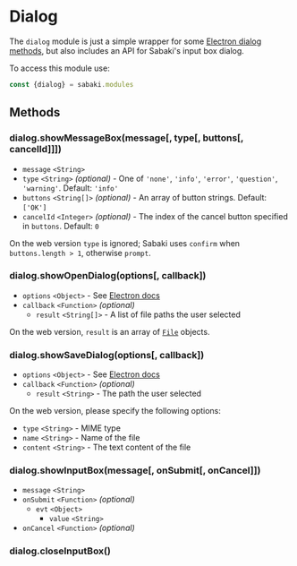 # Dialog

The `dialog` module is just a simple wrapper for some
[Electron dialog methods](https://electron.atom.io/docs/api/dialog/), but also
includes an API for Sabaki's input box dialog.

To access this module use:

```js
const {dialog} = sabaki.modules
```

## Methods

### dialog.showMessageBox(message[, type[, buttons[, cancelId]]])

- `message` `<String>`
- `type` `<String>` _(optional)_ - One of `'none'`, `'info'`, `'error'`,
  `'question'`, `'warning'`. Default: `'info'`
- `buttons` `<String[]>` _(optional)_ - An array of button strings. Default:
  `['OK']`
- `cancelId` `<Integer>` _(optional)_ - The index of the cancel button specified
  in `buttons`. Default: `0`

On the web version `type` is ignored; Sabaki uses `confirm` when
`buttons.length > 1`, otherwise `prompt`.

### dialog.showOpenDialog(options[, callback])

- `options` `<Object>` - See
  [Electron docs](https://electron.atom.io/docs/api/dialog/#dialogshowopendialogbrowserwindow-options-callback)
- `callback` `<Function>` _(optional)_
  - `result` `<String[]>` - A list of file paths the user selected

On the web version, `result` is an array of
[`File`](https://developer.mozilla.org/de/docs/Web/API/File) objects.

### dialog.showSaveDialog(options[, callback])

- `options` `<Object>` - See
  [Electron docs](https://electron.atom.io/docs/api/dialog/#dialogshowsavedialogbrowserwindow-options-callback)
- `callback` `<Function>` _(optional)_
  - `result` `<String>` - The path the user selected

On the web version, please specify the following options:

- `type` `<String>` - MIME type
- `name` `<String>` - Name of the file
- `content` `<String>` - The text content of the file

### dialog.showInputBox(message[, onSubmit[, onCancel]])

- `message` `<String>`
- `onSubmit` `<Function>` _(optional)_
  - `evt` `<Object>`
    - `value` `<String>`
- `onCancel` `<Function>` _(optional)_

### dialog.closeInputBox()
